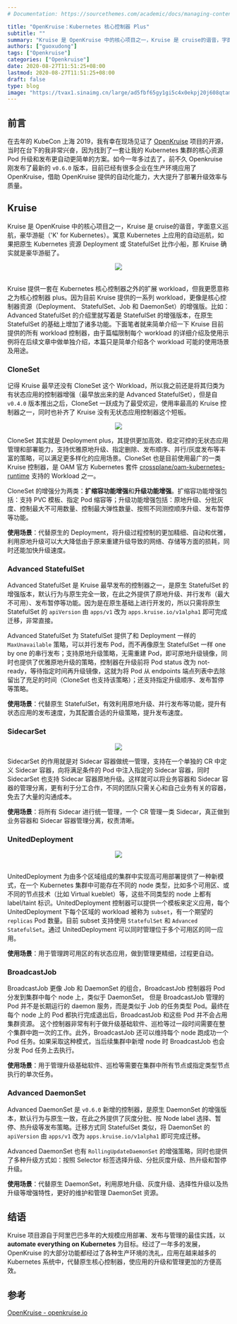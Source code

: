 ```yaml
---
# Documentation: https://sourcethemes.com/academic/docs/managing-content/

title: "OpenKruise：Kubernetes 核心控制器 Plus"
subtitle: ""
summary: "Kruise 是 OpenKruise 中的核心项目之一，Kruise 是 cruise的谐音，字面意义巡航，豪华游艇（'K' for Kubernetes）。寓意 Kubernetes 上应用的自动巡航，如果把原生 Kubernetes 资源 Deployment 或 StatefulSet 比作小船，那 Kruise 确实就是豪华游艇了。"
authors: ["guoxudong"]
tags: ["Openkruise"]
categories: ["Openkruise"]
date: 2020-08-27T11:51:25+08:00
lastmod: 2020-08-27T11:51:25+08:00
draft: false
type: blog
image: "https://tvax1.sinaimg.cn/large/ad5fbf65gy1gi5c4x0ekpj20j608qtam.jpg"
---
```

## 前言

在去年的 KubeCon 上海 2019，我有幸在现场见证了 [OpenKruise](https://github.com/openkruise/kruise) 项目的开源，当时在台下的我非常兴奋，因为找到了一套让我的 Kubernetes 集群的核心资源 Pod 升级和发布更自动更简单的方案。如今一年多过去了，前不久 Openkruise 刚发布了最新的 `v0.6.0` 版本，目前已经有很多企业在生产环境应用了 OpenKruise，借助 OpenKruise 提供的自动化能力，大大提升了部署升级效率与质量。

## Kruise

Kruise 是 OpenKruise 中的核心项目之一，Kruise 是 cruise的谐音，字面意义巡航，豪华游艇（'K' for Kubernetes）。寓意 Kubernetes 上应用的自动巡航，如果把原生 Kubernetes 资源 Deployment 或 StatefulSet 比作小船，那 Kruise 确实就是豪华游艇了。

<center>
  <img src="https://tvax4.sinaimg.cn/large/ad5fbf65gy1gi6knwioawj20ge0dp0ty.jpg">
</center>
<br>

Kruise 提供一套在 Kubernetes 核心控制器之外的扩展 workload，但我更愿意称之为核心控制器 plus。因为目前 Kruise 提供的一系列 workload，更像是核心控制器资源（Deployment、 StatefulSet、Job 和 DaemonSet）的增强版。比如：Advanced StatefulSet 的介绍里就写着是 StatefulSet 的增强版本，在原生 StatefulSet 的基础上增加了诸多功能。下面笔者就来简单介绍一下 Kruise 目前提供的所有 workload 控制器，由于篇幅限制每个 workload 的详细介绍及使用示例将在后续文章中做单独介绍，本篇只是简单介绍各个 workload 可能的使用场景及用途。

### CloneSet

记得 Kruise 最早还没有 CloneSet 这个 Workload，所以我之前还是将其归类为有状态应用的控制器增强（最早放出来的是 Advanced StatefulSet），但是自 `v0.4.0` 版本推出之后，CloneSet 一跃成为了最受欢迎，使用率最高的 Kruise 控制器之一，同时也补齐了 Kruise 没有无状态应用控制器这个短板。

<center>
  <img src="https://tvax4.sinaimg.cn/large/ad5fbf65gy1gi6knhrsvlj20d00ae0sy.jpg">
</center>


CloneSet 其实就是 Deployment plus，其提供更加高效、稳定可控的无状态应用管理和部署能力，支持优雅原地升级、指定删除、发布顺序、并行/灰度发布等丰富的策略，可以满足更多样化的应用场景。CloneSet 也是目前使用最广的一类 Kruise 控制器，是 OAM 官方 Kubernetes 套件 [crossplane/oam-kubernetes-runtime](https://github.com/crossplane/oam-kubernetes-runtime) 支持的 Workload 之一。

CloneSet 的增强分为两类：**扩缩容功能增强**和**升级功能增强**。扩缩容功能增强包括：支持 PVC 模板、指定 Pod 缩容等；升级功能增强包括：原地升级、分批灰度、控制最大不可用数量、控制最大弹性数量、按照不同测控顺序升级、发布暂停等功能。

**使用场景**：代替原生的 Deployment，将升级过程控制的更加精细、自动和优雅，利用原地升级可以大大降低由于原来重建升级导致的网络、存储等方面的损耗，同时还能加快升级速度。

### Advanced StatefulSet

Advanced StatefulSet 是 Kruise 最早发布的控制器之一，是原生 StatefulSet 的增强版本，默认行为与原生完全一致，在此之外提供了原地升级、并行发布（最大不可用）、发布暂停等功能。因为是在原生基础上进行开发的，所以只需将原生 
StatefulSet 的 `apiVersion` 由 `apps/v1` 改为 `apps.kruise.io/v1alpha1` 即可完成迁移，非常直接。

Advanced StatefulSet 为 StatefulSet 提供了和 Deployment 一样的 `MaxUnavailable` 策略，可以并行发布 Pod，而不再像原生 StatefulSet 一样 one by one 的串行发布；支持原地升级策略，无需重建 Pod，即可原地升级镜像，同时也提供了优雅原地升级的策略，控制器在升级前将 Pod status 改为 not-ready，等待指定时间再升级镜像，这就为将 Pod 从 endpoints 端点列表中去除留出了充足的时间（CloneSet 也支持该策略）；还支持指定升级顺序、发布暂停等策略。

**使用场景**：代替原生 StatefulSet，有效利用原地升级、并行发布等功能，提升有状态应用的发布速度，为其配置合适的升级策略，提升发布速度。

### SidecarSet

<center>
  <img src="https://tva1.sinaimg.cn/large/ad5fbf65gy1gi6kn5e9t8j20cu0b5gm2.jpg">
</center>

SidecarSet 的作用就是对 Sidecar 容器做统一管理，支持在一个单独的 CR 中定义 Sidecar 容器，向将满足条件的 Pod 中注入指定的 Sidecar 容器，同时 SidecarSet 也支持 Sidecar 容器原地升级。这样就可以将业务容器和 Sidecar 容器的管理分离，更有利于分工合作，不同的团队只需关心和自己业务有关的容器，免去了大量的沟通成本。

**使用场景**：将所有 Sidecar 进行统一管理，一个 CR 管理一类 Sidecar，真正做到业务容器和 Sidecar 容器管理分离，权责清晰。

### UnitedDeployment

<center>
  <img src="https://tva3.sinaimg.cn/large/ad5fbf65gy1gi6kmw2uy3j20b707m74o.jpg">
</center>
<br>

UnitedDeployment 为由多个区域组成的集群中实现高可用部署提供了一种新模式，在一个 Kubernetes 集群中可能存在不同的 node 类型，比如多个可用区、或不同的节点技术（比如 Virtual kueblet）等，这些不同类型的 node 上都有 label/taint 标识。UnitedDeployment 控制器可以提供一个模板来定义应用，每个 UnitedDeployment 下每个区域的 workload 被称为 `subset`，有一个期望的 `replicas` Pod 数量。目前 subset 支持使用 `StatefulSet` 和 `Advanced StatefulSet`。通过 UnitedDeployment 可以同时管理位于多个可用区的同一应用。

**使用场景**：用于管理跨可用区的有状态应用，做到管理更精细，过程更自动。

### BroadcastJob

BroadcastJob 更像 Job 和 DaemonSet 的组合，BroadcastJob 控制器将 Pod 分发到集群中每个 node 上，类似于 DaemonSet， 但是 BroadcastJob 管理的 Pod 并不是长期运行的 daemon 服务，而是类似于 Job 的任务类型 Pod。最终在每个 node 上的 Pod 都执行完成退出后，BroadcastJob 和这些 Pod 并不会占用集群资源。 这个控制器非常有利于做升级基础软件、巡检等过一段时间需要在整个集群中跑一次的工作。此外，BroadcastJob 还可以维持每个 node 跑成功一个 Pod 任务。如果采取这种模式，当后续集群中新增 node 时 BroadcastJob 也会分发 Pod 任务上去执行。

**使用场景**：用于管理升级基础软件、巡检等需要在集群中所有节点或指定类型节点执行的单次任务。

### Advanced DaemonSet

Advanced DaemonSet 是 `v0.6.0` 新增的控制器，是原生 DaemonSet 的增强版本，默认行为与原生一致，在此之外提供了灰度分批、按 Node label 选择、暂停、热升级等发布策略。迁移方式同 StatefulSet 类似，将 DaemonSet 的 `apiVersion` 由 `apps/v1` 改为 `apps.kruise.io/v1alpha1` 即可完成迁移。

Advanced DaemonSet 也有 `RollingUpdateDaemonSet` 的增强策略，同时也提供了多种升级方式如：按照 Selector 标签选择升级、分批灰度升级、热升级和暂停升级。

**使用场景**：代替原生 DaemonSet，利用原地升级、灰度升级、选择性升级以及热升级等增强特性，更好的维护和管理 DaemonSet 资源。

## 结语

Kruise 项目源自于阿里巴巴多年的大规模应用部署、发布与管理的最佳实践，以 **automate everything on Kubernetes** 为目标。经过了一年多的发展，OpenKruise 的大部分功能都经过了各种生产环境的洗礼，应用在越来越多的 Kubernetes 系统中，代替原生核心控制器，使应用的升级和管理更加的方便高效。

## 参考

[OpenKruise - openkruise.io](https://openkruise.io)